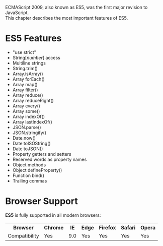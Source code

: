 ECMAScript 2009, also known as ES5, was the first major revision to JavaScript.
<br>
This chapter describes the most important features of ES5.
<h1>ES5 Features</h1>
<ul>
  <li>"use strict"</li>
  <li>String[<i>number</i>] access</li>
  <li>Multiline strings</li>
  <li>String.trim()</li>
  <li>Array.isArray()</li>
  <li>Array forEach()</li>
  <li>Array map()</li>
  <li>Array filter()</li>
  <li>Array reduce()</li>
  <li>Array reduceRight()</li>
  <li>Array every()</li>
  <li>Array some()</li>
  <li>Array indexOf()</li>
  <li>Array lastIndexOf()</li>
  <li>JSON.parse()</li>
  <li>JSON.stringify()</li>
  <li>Date.now()</li>
  <li>Date toISOString()</li>
  <li>Date toJSON()</li>
  <li>Property getters and setters</li>
  <li>Reserved words as property names</li>
  <li>Object methods</li>
  <li>Object defineProperty()</li>
  <li>Function bind()</li>
  <li>Trailing commas</li>
</ul>
<h1>Browser Support</h1>
<b>ES5</b> is fully supported in all modern browsers:
<table class="ws-table-all notranslate">
  <tr>
    <th>Browser</th>
    <th>Chrome</th>
    <th>IE</th>
    <th>Edge</th>
    <th>Firefox</th>
    <th>Safari</th>
    <th>Opera</th>
  </tr>
  <tr>
    <td>Compatibility</td>
    <td>Yes</td>
    <td>9.0</td>
    <td>Yes</td>
    <td>Yes</td>
    <td>Yes</td>
    <td>Yes</td>
  </tr>
</table>
